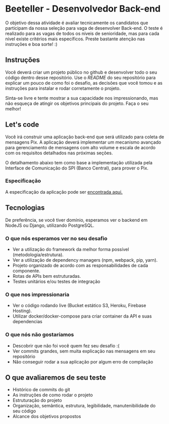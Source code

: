 # Beeteller - Desenvolvedor Back-end

O objetivo dessa atividade é avaliar tecnicamente os candidatos que participam da nossa seleção para vaga de desenvolver Back-end. O teste é realizado para as vagas de todos os níveis de senioridade, mas para cada nível existe critérios mais específicos. 
Preste bastante atenção nas instruções e boa sorte! :)


## Instruções

Você deverá criar um projeto público no github e desenvolver todo o seu código dentro desse repositório. Use o *README* do seu repositório para explicar um pouco de como foi o desafio, as decisões que você tomou e as instruções para instalar e rodar corretamente o projeto.

Sinta-se livre e tente mostrar a sua capacidade nos impressionando, mas não esqueça de atingir os objetivos principais do projeto. Faça o seu melhor!

## Let's code

Você irá construir uma aplicação back-end que será utilizado para coleta de mensagens Pix. A aplicação deverá implementar um mecanismo avançado para gerenciamento de mensagens com alto volume e escala de acordo com os requisitos detalhados nas próximas seções.

O detalhamento abaixo tem como base a implementação utilizada pela Interface de Comunicação do SPI (Banco Central), para prover o Pix.


### Especificação

A especificação da aplicação pode ser [encontrada aqui.](blob/main/endpoints.md)

## Tecnologias

De preferência, se você tiver domínio, esperamos ver o backend em NodeJS ou Django, utilizando PostgreSQL.


### O que nós esperamos ver no seu desafio

* Ver a utilização do framework da melhor forma possível (metodologia/estrutura).
* Ver a utilização de dependency managers (npm, webpack, pip, yarn).
* Projeto organizado de acordo com as responsabilidades de cada componente.
* Rotas de APIs bem estruturadas.
* Testes unitários e/ou testes de integração

### O que nos impressionaria
* Ver o código rodando live (Bucket estático S3, Heroku, Firebase Hosting).
* Utilizar docker/docker-compose para criar container da API e suas dependencias

### O que nós não gostaríamos

* Descobrir que não foi você quem fez seu desafio :(
* Ver commits grandes, sem muita explicação nas mensagens em seu repositório 
* Não conseguir rodar a sua aplicação por algum erro de compilação

## O que avaliaremos de seu teste

* Histórico de commits do git
* As instruções de como rodar o projeto
* Estruturação do projeto
* Organização, semântica, estrutura, legibilidade, manutenibilidade do seu código
* Alcance dos objetivos propostos


